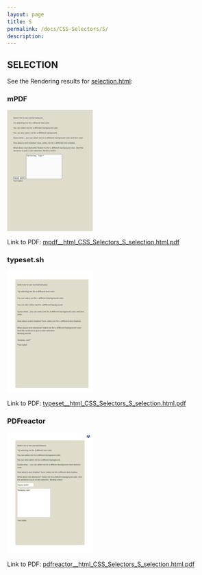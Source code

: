 ```yaml
---
layout: page
title: S
permalink: /docs/CSS-Selectors/S/
description: 
---
```




## SELECTION

See the Rendering results for [selection.html](/html/CSS%20Selectors/S/selection.html):

### mPDF
![](mpdf__html_CSS_Selectors_S_selection.html.png) 

Link to PDF: [mpdf__html_CSS_Selectors_S_selection.html.pdf](mpdf__html_CSS_Selectors_S_selection.html.pdf)

### typeset.sh
![](typeset__html_CSS_Selectors_S_selection.html.png) 

Link to PDF: [typeset__html_CSS_Selectors_S_selection.html.pdf](typeset__html_CSS_Selectors_S_selection.html.pdf)

### PDFreactor
![](pdfreactor__html_CSS_Selectors_S_selection.html.png) 

Link to PDF: [pdfreactor__html_CSS_Selectors_S_selection.html.pdf](pdfreactor__html_CSS_Selectors_S_selection.html.pdf)


